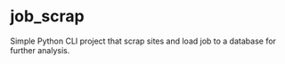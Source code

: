 # job_scrap
Simple Python CLI project that scrap sites and load job to a database for further analysis.
